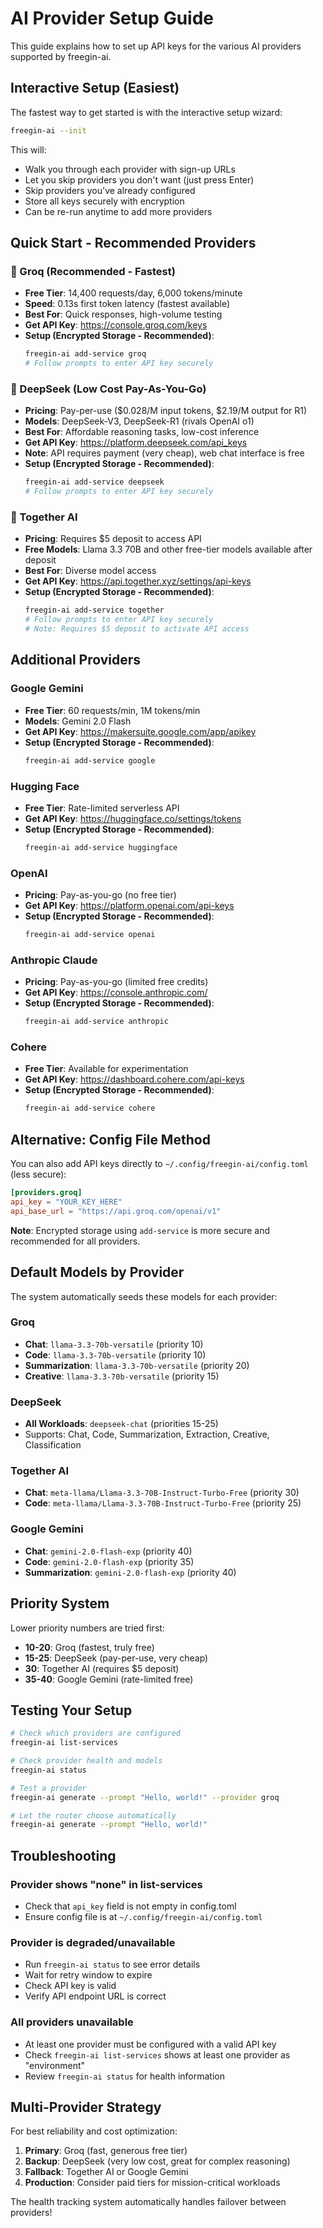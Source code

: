 # AI Provider Setup Guide

This guide explains how to set up API keys for the various AI providers supported by freegin-ai.

## Interactive Setup (Easiest)

The fastest way to get started is with the interactive setup wizard:

```bash
freegin-ai --init
```

This will:
- Walk you through each provider with sign-up URLs
- Let you skip providers you don't want (just press Enter)
- Skip providers you've already configured
- Store all keys securely with encryption
- Can be re-run anytime to add more providers

## Quick Start - Recommended Providers

### 🚀 Groq (Recommended - Fastest)
- **Free Tier**: 14,400 requests/day, 6,000 tokens/minute
- **Speed**: 0.13s first token latency (fastest available)
- **Best For**: Quick responses, high-volume testing
- **Get API Key**: https://console.groq.com/keys
- **Setup (Encrypted Storage - Recommended)**:
  ```bash
  freegin-ai add-service groq
  # Follow prompts to enter API key securely
  ```

### 🎯 DeepSeek (Low Cost Pay-As-You-Go)
- **Pricing**: Pay-per-use ($0.028/M input tokens, $2.19/M output for R1)
- **Models**: DeepSeek-V3, DeepSeek-R1 (rivals OpenAI o1)
- **Best For**: Affordable reasoning tasks, low-cost inference
- **Get API Key**: https://platform.deepseek.com/api_keys
- **Note**: API requires payment (very cheap), web chat interface is free
- **Setup (Encrypted Storage - Recommended)**:
  ```bash
  freegin-ai add-service deepseek
  # Follow prompts to enter API key securely
  ```

### 🤝 Together AI
- **Pricing**: Requires $5 deposit to access API
- **Free Models**: Llama 3.3 70B and other free-tier models available after deposit
- **Best For**: Diverse model access
- **Get API Key**: https://api.together.xyz/settings/api-keys
- **Setup (Encrypted Storage - Recommended)**:
  ```bash
  freegin-ai add-service together
  # Follow prompts to enter API key securely
  # Note: Requires $5 deposit to activate API access
  ```

## Additional Providers

### Google Gemini
- **Free Tier**: 60 requests/min, 1M tokens/min
- **Models**: Gemini 2.0 Flash
- **Get API Key**: https://makersuite.google.com/app/apikey
- **Setup (Encrypted Storage - Recommended)**:
  ```bash
  freegin-ai add-service google
  ```

### Hugging Face
- **Free Tier**: Rate-limited serverless API
- **Get API Key**: https://huggingface.co/settings/tokens
- **Setup (Encrypted Storage - Recommended)**:
  ```bash
  freegin-ai add-service huggingface
  ```

### OpenAI
- **Pricing**: Pay-as-you-go (no free tier)
- **Get API Key**: https://platform.openai.com/api-keys
- **Setup (Encrypted Storage - Recommended)**:
  ```bash
  freegin-ai add-service openai
  ```

### Anthropic Claude
- **Pricing**: Pay-as-you-go (limited free credits)
- **Get API Key**: https://console.anthropic.com/
- **Setup (Encrypted Storage - Recommended)**:
  ```bash
  freegin-ai add-service anthropic
  ```

### Cohere
- **Free Tier**: Available for experimentation
- **Get API Key**: https://dashboard.cohere.com/api-keys
- **Setup (Encrypted Storage - Recommended)**:
  ```bash
  freegin-ai add-service cohere
  ```

## Alternative: Config File Method

You can also add API keys directly to `~/.config/freegin-ai/config.toml` (less secure):

```toml
[providers.groq]
api_key = "YOUR_KEY_HERE"
api_base_url = "https://api.groq.com/openai/v1"
```

**Note**: Encrypted storage using `add-service` is more secure and recommended for all providers.

## Default Models by Provider

The system automatically seeds these models for each provider:

### Groq
- **Chat**: `llama-3.3-70b-versatile` (priority 10)
- **Code**: `llama-3.3-70b-versatile` (priority 10)
- **Summarization**: `llama-3.3-70b-versatile` (priority 20)
- **Creative**: `llama-3.3-70b-versatile` (priority 15)

### DeepSeek
- **All Workloads**: `deepseek-chat` (priorities 15-25)
- Supports: Chat, Code, Summarization, Extraction, Creative, Classification

### Together AI
- **Chat**: `meta-llama/Llama-3.3-70B-Instruct-Turbo-Free` (priority 30)
- **Code**: `meta-llama/Llama-3.3-70B-Instruct-Turbo-Free` (priority 25)

### Google Gemini
- **Chat**: `gemini-2.0-flash-exp` (priority 40)
- **Code**: `gemini-2.0-flash-exp` (priority 35)
- **Summarization**: `gemini-2.0-flash-exp` (priority 40)

## Priority System

Lower priority numbers are tried first:
- **10-20**: Groq (fastest, truly free)
- **15-25**: DeepSeek (pay-per-use, very cheap)
- **30**: Together AI (requires $5 deposit)
- **35-40**: Google Gemini (rate-limited free)

## Testing Your Setup

```bash
# Check which providers are configured
freegin-ai list-services

# Check provider health and models
freegin-ai status

# Test a provider
freegin-ai generate --prompt "Hello, world!" --provider groq

# Let the router choose automatically
freegin-ai generate --prompt "Hello, world!"
```

## Troubleshooting

### Provider shows "none" in list-services
- Check that `api_key` field is not empty in config.toml
- Ensure config file is at `~/.config/freegin-ai/config.toml`

### Provider is degraded/unavailable
- Run `freegin-ai status` to see error details
- Wait for retry window to expire
- Check API key is valid
- Verify API endpoint URL is correct

### All providers unavailable
- At least one provider must be configured with a valid API key
- Check `freegin-ai list-services` shows at least one provider as "environment"
- Review `freegin-ai status` for health information

## Multi-Provider Strategy

For best reliability and cost optimization:

1. **Primary**: Groq (fast, generous free tier)
2. **Backup**: DeepSeek (very low cost, great for complex reasoning)
3. **Fallback**: Together AI or Google Gemini
4. **Production**: Consider paid tiers for mission-critical workloads

The health tracking system automatically handles failover between providers!